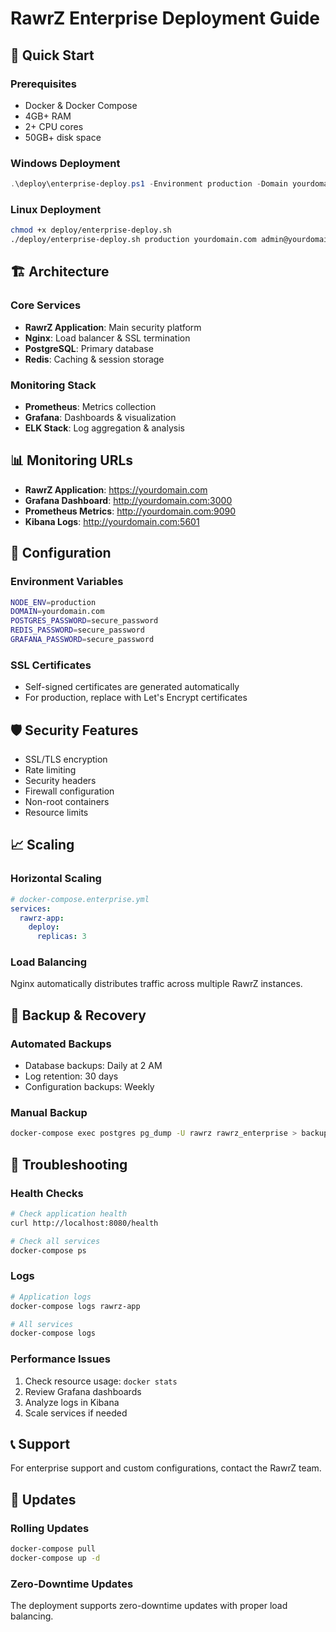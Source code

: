 # RawrZ Enterprise Deployment Guide

## 🚀 Quick Start

### Prerequisites
- Docker & Docker Compose
- 4GB+ RAM
- 2+ CPU cores
- 50GB+ disk space

### Windows Deployment
```powershell
.\deploy\enterprise-deploy.ps1 -Environment production -Domain yourdomain.com -Email admin@yourdomain.com
```

### Linux Deployment
```bash
chmod +x deploy/enterprise-deploy.sh
./deploy/enterprise-deploy.sh production yourdomain.com admin@yourdomain.com
```

## 🏗️ Architecture

### Core Services
- **RawrZ Application**: Main security platform
- **Nginx**: Load balancer & SSL termination
- **PostgreSQL**: Primary database
- **Redis**: Caching & session storage

### Monitoring Stack
- **Prometheus**: Metrics collection
- **Grafana**: Dashboards & visualization
- **ELK Stack**: Log aggregation & analysis

## 📊 Monitoring URLs

- **RawrZ Application**: https://yourdomain.com
- **Grafana Dashboard**: http://yourdomain.com:3000
- **Prometheus Metrics**: http://yourdomain.com:9090
- **Kibana Logs**: http://yourdomain.com:5601

## 🔧 Configuration

### Environment Variables
```bash
NODE_ENV=production
DOMAIN=yourdomain.com
POSTGRES_PASSWORD=secure_password
REDIS_PASSWORD=secure_password
GRAFANA_PASSWORD=secure_password
```

### SSL Certificates
- Self-signed certificates are generated automatically
- For production, replace with Let's Encrypt certificates

## 🛡️ Security Features

- SSL/TLS encryption
- Rate limiting
- Security headers
- Firewall configuration
- Non-root containers
- Resource limits

## 📈 Scaling

### Horizontal Scaling
```yaml
# docker-compose.enterprise.yml
services:
  rawrz-app:
    deploy:
      replicas: 3
```

### Load Balancing
Nginx automatically distributes traffic across multiple RawrZ instances.

## 🔄 Backup & Recovery

### Automated Backups
- Database backups: Daily at 2 AM
- Log retention: 30 days
- Configuration backups: Weekly

### Manual Backup
```bash
docker-compose exec postgres pg_dump -U rawrz rawrz_enterprise > backup.sql
```

## 🚨 Troubleshooting

### Health Checks
```bash
# Check application health
curl http://localhost:8080/health

# Check all services
docker-compose ps
```

### Logs
```bash
# Application logs
docker-compose logs rawrz-app

# All services
docker-compose logs
```

### Performance Issues
1. Check resource usage: `docker stats`
2. Review Grafana dashboards
3. Analyze logs in Kibana
4. Scale services if needed

## 📞 Support

For enterprise support and custom configurations, contact the RawrZ team.

## 🔄 Updates

### Rolling Updates
```bash
docker-compose pull
docker-compose up -d
```

### Zero-Downtime Updates
The deployment supports zero-downtime updates with proper load balancing.
